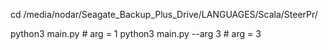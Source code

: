 cd /media/nodar/Seagate_Backup_Plus_Drive/LANGUAGES/Scala/SteerPr/

python3 main.py		# arg = 1
python3 main.py --arg 3	# arg = 3

